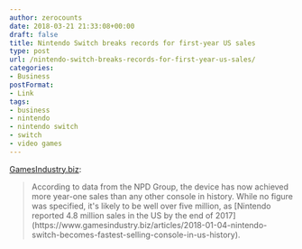 ```yaml
---
author: zerocounts
date: 2018-03-21 21:33:08+00:00
draft: false
title: Nintendo Switch breaks records for first-year US sales
type: post
url: /nintendo-switch-breaks-records-for-first-year-us-sales/
categories:
- Business
postFormat:
- Link
tags:
- business
- nintendo
- nintendo switch
- switch
- video games
---
```


[GamesIndustry.biz](https://www.gamesindustry.biz/articles/2018-03-21-nintendo-switch-breaks-records-for-first-year-us-sales):


<blockquote>According to data from the NPD Group, the device has now achieved more year-one sales than any other console in history. While no figure was specified, it's likely to be well over five million, as [Nintendo reported 4.8 million sales in the US by the end of 2017](https://www.gamesindustry.biz/articles/2018-01-04-nintendo-switch-becomes-fastest-selling-console-in-us-history).

</blockquote>
